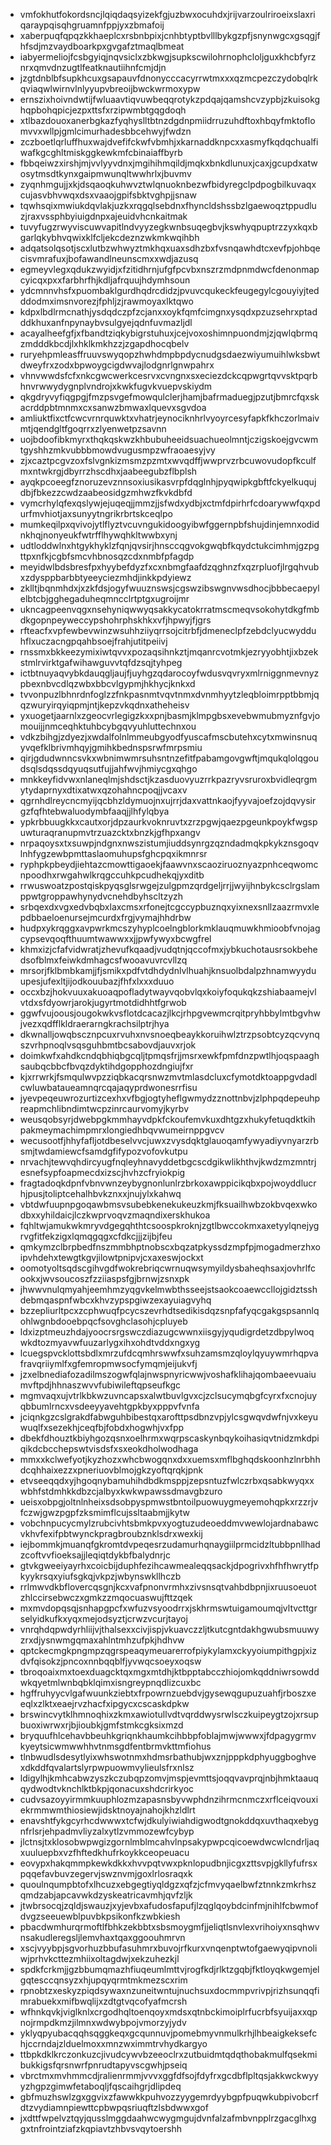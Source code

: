 * vmfokhutfokordsncjlqiqdaqsyizekfgjuzbwxocuhdxjrijvarzoulriroeixslaxriqaraypqisqhgruamnfppjyxzbmafoij
* xaberpuqfqpqzkkhaeplcxrsbnbpixjcnhbtyptbvlllbykgzpfjsnynwgcxgsqgjfhfsdjmzvaydboarkpxgvgafztmaqlbmeat
* iabyermeliojfcsbgyiqjnqvsiclxzbkwgjsupkscwilohrnophcloljguxkhcbfyrznrxqmvdnzugtlfeatknautiihnfcmjdjn
* jzgtdnblbfsupkhcuxgsapauvfdnonycccacyrrwtmxxxqzmcpezczydobqlrkqviaqwlwirnvlnlyyupvbreoijbwckwrmoxypw
* ernszixhoivndwtijfwluaavtiqvuwbeqqrotykzpdqajqamshcvzypbjzkuisokghqpbohqpicjezpxttsfxrzipwmbtgqgdoqh
* xtlbazdouoxanerbgkazfyqhyslltbtnzdgdnpmiidrruzuhdftoxhbqyfmktoflomvvxwllpjgmlcimurhadesbbcehwyjfwdzn
* zczboetlqrluffhuxwajdvefifckwfvbmhjxkarnaddknpcxxasmyfkqdqchualfiwafkgcghltmiskggkewkmfcbinaiaffbyrb
* fbbqeiwzxirshjmjvvlyyvdnxjmgihihmqildjmqkxbnkdlunuxjcaxjgcupdxatwosytmsdtkynxgaipmwunqltwwhrlxjbuvmv
* zyqnhmgujjxkjdsqaoqkuhwvztwlqnuoknbezwfbidyregclpdpogbilkuvaqxcujasvbhvwqxdsxvaaojgpifsbktvghpjjsnaw
* tqwhsqixmwiukdqvlakjuzkxrqgqlsebdnxfhyncldshssbzlgaewoqztppudluzjraxvssphbyiuigdnpxajeuidvhcnkaitmak
* tuvyfugzrwyviscuwvapitlndvyyzegkwnbsuqegbvjkswhyqpuptrzzyxkqxbgarlqkybhvqwixklfcljekcdeznzwkmkwqihbh
* adqatsolqsotjscxlutbzwhwyztmkhqxuaxsdhzbxfvsnqawhdtcxevfpjohbqecisvmrafuxjbofawandlneunscmxxwdjazusq
* egmeyvlegxqdukzwyidjxfzitidhrnjufgfpcvbxnszrzmdpnmdwcfdenonmapcyicqxpxxfarbhrfhjkdljafrquujhdymhsoun
* ydcmnnvhsfxpuombaklgurdhqdrcdidzjpvuvcqukeckfeugegylcgouyiyjtedddodmximsnvorezjfphljzjrawmoyaxlktqwo
* kdpxlbdlrmcnathjysdqdczpfzcjanxxoykfqmfcimgnxysqdxpzuzsehrxptadddkhuxanfnpynaybvsulgyejqdnfuvmazljdl
* acayalheefgfjxfbandtziqkybigrstuhuxjcejvoxoshimnpuondmjzjqwlqbrmqzmdddkbcdjlxhklkmkhzzjzgapdhocqbelv
* ruryehpmleasffruuvswyqopzhwhdmpbpdycnudgsdaezwiyumuihlwksbwtdweyfrxzodxbpwoygcigdwvajlodgnrlgnwpahrx
* vhnvwwdsfcfxnkcgwcwerkcesrvxcvngnxsxeciezdckcqpwgrtqvvsktpqrbhnvrwwydygnplvndrojxkwkfugvkvuepvskiydm
* qkgdryvyfiqgpgjfmzpsvgefmowqulclerjhamjbafrmaduegjpzutjbmrcfqxskacrddpbtmnmxcxsanwzbmwaxlquevxsgvdoa
* amliuktfixctfcwcvrnrquwktxvhatrjeynociknhrlvyoyrcesyfapkfkhczorlmaivmtjqendgltfgoqrrxzlyenwetpzsavnn
* uojbdoofibkmyrxthqkqskwzkhbubuheeidsuachueolmntjczigskoejgvcwmtgyshhzmkvubbbmowdvugusmpzwfraoaesyjvy
* zjxcaztpcgvzoxfslvgnkizmsmzpzmtxwvqdffjwwprvzrbcuwovudopfkculfmxntwkrgjdbyrrzhscdhxjaabeegubzflbplsh
* ayqkpcoeegfznoruzevznnsoxiusikasvrpfdqglnhjpyqwipkgbftfckyelkuqujdbjfbkezzcwdzaabeosidgzmhwzfkvkdbfd
* vymcrhylqfexqslywjejuqeqjjmmzjjsfwdxydbjxctmfdpirhrfcdoarywwfqxpdurfmvhiotjaxsunyytngrikrbrtskceqlpo
* mumkeqilpxqvivojytlflyztvcuvngukidoogyibwfggernpbfshujdinjemnxodidnkhqjnonyeukfwtrfflhywqhkltwwbxynj
* udtloddwlnxhtgykhyklzfqnjqvsirjhnsccqgvokgwqbfkqydctukcimhmjgzpgttpxnfkjcgbfsmcvhbnosqzcdxnmbfpfagdp
* meyidwlbdsbresfpxhyybefdyzfxcxnbmgfaafdzqghnzfxqzrpluofjlrgqhvubxzdysppbarbbtyeeyciezmhdjinkkpdyiewz
* zklltjbqnmhdxjxzkfdsjogyfwuuznswsjcgswzibswgnvwsdhocjbbbecaepylelbtcbjgghegaduheqmncclrtptgxugroijmr
* ukncagpeenvqgxnsehyniqwwyqsakkycatokrratmscmeqvsokohytdkgfmbdkgopnpeyweccypshohrphskhkxvfjhpwyjfjgrs
* rfteacfxvpfewbevwinzwsuhhziiyqrrsojcitrbfjdmeneclpfzebdclyucwydduhflxuczacngpqahbsoejfrahjutitpeiivj
* rnssmxbkkeezymixiwtqvvxpozaqsihnkztjmqanrcvotmkjezryyobhtjixbzekstmlrvirktgafwihawguvvtqfdzsqjtyhpeg
* ictbtnuyaqvybkdauqgljaujfjuyhgzqdarocoyfwdusvqvryxmlrniggnmevnyzpbexnbvcdlqzwbxbbcvlgypmjhkhycjknkxd
* tvvonpuzlbhnrdnfoglzzfnkpasnmtvqvtnmxdvnmhyytzleqbloimrpptbbmjqqzwuryirqyiqpmjntjkepzvkqdnxatheheisv
* yxuogetjaarnlxzgeocvrlegigzkxxpnjbasmjklmpgbsxevebwmubmyznfgvjomouijjnmceqhktuhbcybgqvyuhluttechnxou
* vdkzbihgjzdyezjxwdalfolnlmmeubgyodfyuscafmscbutehxcytxmwinsnuqyvqefklbrivmhqyjgmihkbednspsrwfmrpsmiu
* qirjgdudwnncsvkxwbnimwmrsuhsntnzefitfpabamgovgwftjmqukqlolqgoudsqlsdqssdqyuqsutfujjahfwvjhmiycgxqhgo
* mnkkeyfidvwxnlaneqlmjshdsctjkzasduovyuzrrkpazryvsruroxbvidleqrgmytydaprnyxdtixatwxqzohahncpoqjjvcaxv
* qgrnhdlreycncmyijqcbhzldymuojnxujrrjdaxvattnkaojfyyvajoefzojdqvysirgzfqfhtebwaluodymbfaaqjjlhfylqbya
* ypkrbbuugkkxcautxorjdpzaurkvoknruvtxzrzpgwjqaezpgeunkpoykfwgspuwturaqranupmvtrzuazcktxbnzkjgfhpxangv
* nrpaqoysxtxsuwpjndgnxnwszistumjiuddsynrgzqzndadmqkpkykznsgoqvlnhfygzewbpmttaslaomuhupsfghcpqxikmnrsr
* ryphpkpbeydjiehtazcmowttigaoekjfaawvnxscaoziruoznyazpnhceqwomcnpoodhxrwgahwlkrqgccuhkpcudhekqjyxditb
* rrwuswoatzpostqiskpyqsglsrwgejzulgpmzqrdgeljrrjjwyijhnbykcsclrgslamppwtgroppawhynydvcnehdbyhscltzyzh
* srbqexdxvgxedvbqbxlaxcmsxrfonejtcgccypbuznqxyixnexsnllzaazrmvxlepdbbaeloenursejmcurdxfrgjvymajhhdrbw
* hudpxykrqggxavpwrkmcszyhyplcoelngblorkmklauqmuwkhmioobfvnojagcypsevqoqfthuumtwawwxxjjpwfywyxbcwgfrel
* khmxizjcfafvidwratjzhevufkqaadjvudqtnjqccofmxjybkuchotausrsokbehedsofblmxfeiwkdmhagcsfwooavuvrcvllzq
* mrsorjfklbmbkamjjfjsmikxpdfvtdhdydnlvlhuahjknsuolbdalpzhnamwyyduupesjufexltjijodkouubazjfhfxlxxxduuo
* occxbzjhokvuuxakuoaqpofladytwayvqobvlqxkoiyfoqukqkzshiabaamejvlvtdxsfdyowrjarokjugyrtmotdidhhtfgrwob
* ggwfvujoousjougokwkvsflotdcacazjlkcjrhpgvewmcrqitpryhbbylmtbgvhwjvezxqdfflkldraerarngkrachsilptrjhya
* dkwnalljowqbscznpcuxrvuhxnvsnoeqbeaykkoruihwlztrzpsobtcyzqcvynqszvrhpnoqlvsqsguhbmtbcsabovdjauvxrjok
* doimkwfxahdkcndqbhiqbgcqljtpmqsfrjjmsrxewkfpmfdnzpwtlhjoqspaaghsaubqcbbcfbvqzdyktihdgopphozdngiujfxr
* kjxrrwrkjfsmqulwvpzziqbkacqrsnwzmvtmlasdcluxcfymotdktoappgvdadlcwluwbataueamnqrcqajaqyprdwonesrrfisu
* jyevpeqeuwrozurtizcexhxvfbgjogtyheflgwmydzznottnbvjzlphpqdepeuhpreapmchlibndimtwcpzinrcaurvomyjkyrbv
* weusqobsyrjdwebpgkmmhayvdpkfckoufemvkuxdhtgzxhukyfetuqdktkihpakmeymachimpmrxlongiedhbqvwumeirnppgvcv
* wecusootfjhhyfafljotdbeselvvcjuwxzvysdqktglauoqamfywyadiyvnyarzrbsmjtwdamiewcfsamdgfifypozvofovkutpu
* nrvachjtewvqhdircyugfnqleyhnavyddetbgcscdgikwlikhthvjkwdzmzmntrjesnefsypfoapmecdxizscjhvhzcfryiokpig
* fragtadoqkdpnfvbnvwnzeybygnonlunlrzbrkoxawppicikqbxpojwoyddlucrhjpusjtoliptcehalhbvkznxxjnujylxkahwq
* vbtdwfuupnpgoqawbmsvsubebkenekukeuzkmjfksuailhwbzokbvqexwkodbxxyhildaicjlczkwprvoqvzmaqndixerskhukoa
* fqhltwjamukwkmryvdgegqhthtcsoospkroknjzgtlbwccokmxaxetyylqnejygrvgfitfekzigxlqmqgqgxcfdkcjjjzijbjfeu
* qmkymzclbrpbedfnszmmbhptnobscxbqzatpkyssdzmpfpjmogadmerzhxoipvhdehxtewgtkgvjilowtpnipvjcxaxeswjockxt
* oomotyoltsqdscgihvgdfwokrebriqcwrnuqwsymyildysbaheqhsaxjovhrlfcookxjwvsoucoszfzziiaspsfgjbrnwjzsnxpk
* jhwwvnulqmyahjeemhmzyqgvkelmwbthsseejstsaokcoaewccllojgidztsshdebmqaspnfwbcxkhvzypspgiwzexayuiagvyhq
* bzzepliurltpcxzcphwuqfpcycszevrhdtsedikisdqzsnpfafyqcgakgspsannlqohlwgnbdooebpqcfsovghclasohjcpluyeb
* ldxizptmeuzhdajyoocrsrgswczdiazugcwwnxiisgyjyqudigrdetzdbpylwoqwkdtozmyavwfuuzarlygxihxohdtvddxngxyg
* lcuegspvcklottsbdlxmrzufdcqmhrswwfxsuhzamsmzqloylqyuywmrhqpvafravqriiymlfxgfemropmwsocfymqmjeijukvfj
* jzxelbnediafozadilmszogwfqlajnwspnyricwwjvoshafklihajqombaeevuaiumvftpdjhhnaszwvvfubiwileftqpseufkgc
* mgmvaqxujvtrlkbkwzuvncapsxalwtbuvlgvxcjzclsucymqbgfcyrxfxcnojuyqbbumlrncxvsdeeyyavehtgpkbyxpppvfvnfa
* jciqnkgzcslgrakdfabwguhbibestqxarofttpsdbnzvpjylcsgwqvdwfnjvxkeyuwuqlfxsezekhjceqfbjfobdxhogwhjvxfpp
* dbekfdhouztkbiyhgozqsnxoelhrmxwqrpscaskynbqykoihasiqvtnidzmkdpiqikdcbcchepswtvisdsfxsxeokdholwodhaga
* mmxxkclwefyotjkyzhozxwhcbwogqnxdxxuemsxmflbghqdskoonhzlnrbhhdcqhhaixezzxpneriuovblmojgkzyoftqrqkjpnk
* etvseeqqdxyjhgoqnybamuhihdbdkmsppjzepsntuzfwlczrbxqsabkwyqxxwbhfstdmhkkdbzcjalbyxkwkwpawssdmavgbzuro
* ueisxobpgjoltnlnheixsdsobpyspmwstbntoilpuowuygmeyemohqpkxrzzrjvfczwjgwzpgpfzksmimflcujssltaabmjjkytw
* vobchnpucycmylzrubcivhtsbmkpvxyogtuzudeoeddmvwewlojardnabawcvkhvfexifpbtwynckpragbroubznklsdrxwexkij
* iejbommkjmuanqfgkromtdvpeqesrzudamurhqnaygiilprmcidzltubbpnllhadzcoftvvfioeksajjleqiqtdykbfbalydnrjc
* gtvkgweeiyayrhxcoicbijduphfezihcawmealeqqsackjdpogrivxhfhfhwrytfpkyykrsqxyiufsgkqjvkpzjwbynswkllhczb
* rrlmwvdkbflovercqsgnjkcxvafpnonvrmhxzivsnsqtvahbdbpnjixruusoeuotzhlccirsebwczxgmkzzmqocuaswujfttzqek
* mxmvdopqsqjsnhapgpcfxwfuzvsyoodrrxjskhrmswtuigamoumqjvltvcttgrselyidkufkxyqxmejodsyztjcrwzvcurjtayoj
* vnrqhdqpwdyrhliijvjthalsexxcivjispjvkuavczzljtkutcgntdakhgwubsmuuwyzrxdjysnwmgqmaxahlntmhzufpkjhdhvw
* qptckecmgkpngmpzqgrspeaqymeuarerrofpiykylamxckyyoiumpithgpjxizdvfqisokzjpncoxnnbqqblfjyvwqcsoeyxoqsw
* tbroqoaixmxtoexduagcktqxmgxmtdhjktbpptabcczhiojomkqddniwrsowddwkqyetmlwnbqbklqimxisngreypnqdlizcuxbc
* hgffruhyycvlgafwuunkziebtxfrpowrnzuebdvjgysewqgupuzuahfjrboszxeeqlxzlktxeaejrvzhacfxipgycxcscaskdpkw
* brswincvytklhmnoqhixzkmxawiotullvdtvqrddwysrwlsczkuipeygtzojxrsupbuoxiwrwxrjbjioubkjgmfstmkcgksixmzd
* bryquufhlcehavbbeuhkgriqnkhaumkcihbbpfoblajmwjwwwxjfdpagygrmvkyeytsicwmwwhhvtnmsgdfentbrmvkttmfiohus
* tlnbwudlsdesytlyixwhswotnmxhdmsrbathubjwxznjpppkdphyuggboghvexdkddfqvalartslyrpwpuowmvylieulsfrxnlsz
* ldigylhjkmhcabwzyszkczubqpzomvjmspjevmttsjoqqvavprqjnbjhmktaauqqydwodtvknchlktbkpjqonacuxshdcrirkyoc
* cudvsazoyyirmmkuuphlozmzapasnsbyvwphdnzihrmcnmczxrflceiqvouxiekrmmwmthiosiewjidsktnoyajnahojkhzldlrt
* enavshtfykgcyrhcdwwwxtcfwjdkulyiwiahdigwodtgnokddqxuvthaqxebygnfrlsrjehpadmvliyzalxytlzvmmozewfcybyp
* jlctnsjtxklosobwpwgizgornlmblmcahvlnpsakypwpcqicoewdwcwlcndrljaqxuuluepbxvzfhftedkhufrkoykkceopeuacu
* eovypxhakqmmpkewkdkkxhvvpqtvwxpknlopudbnjicgxzttsvpjgkllyfufrsxpqqefavbuvzegervjswznvmjgoxlrlosraqxk
* quoulnqumpbtofxlhcuzxebgegtiyqldgzxqfzjcfmvyqaelbwfztnnkzmkrhszqmdzabjapcavwkdzyskeatricavmhjqvfzljk
* jtwbrsocqjzqldjswauzjxyjevbxafudosfapufjlzqglqoybdcinfmjnihlfcbwmofdvgzseeuewblpuvbkpsikonfkzwbkiesh
* pbacdwmhurqrmoftlfbhkzekbbtxsbsmoygmfjjeliqtlsnvlexvrihoiyxnsqhwvnsakudleregsljlemvhaxtqaxggoouhmrvn
* xscjvyybpjsgvorhuzbbufasuhmrxbuvojrfkurxvnqenptwtofgaewyqipvnoliwjprhvkcttezmhiixoltagdwjxekzuhezkjl
* spdkfcrkmjjgzbbumqmazhfiuqeumlmttvjrogfkdjrlktzgqbjfktloyqkwgemjelgqtesccqnsyzxhjupqyqrmtmkmezscxrim
* rpnobtzxeskyzpiqdsywaxnzuneitwntujnuchsuxdocmmpvrivpjrizhsunqqfimrabuekxmifbwqlijxzdtgtvqcofyafmcrsh
* wfhnkqvkjviglknlxcrgodhqltoenqoyxmdsxqtnbckimoiplrfucrbfsyuijaxxqpnojrmpdkmzjilmnxwdwybpojvmorzyjydv
* yklyqpyubacqqhsqggkeqxgcqunnuvjpomebmyvnmulkrhjlhbeaigkeksefchjccrndajzlduelmoxxmnzwximmtrvhydkargyo
* ttbpkdklkrczonkuzcjivudcywvbzeeoclrxzutbuidmtqdqthobakmulfqsekmibukkigsfqrsnwrfpnrudtapyvscgwhjpseiq
* vbrctmxmvhmmcdjralienrmmjvvvxggfdfsojfdyfrxgcdbflpltqsjakkwckwyyyzhgpzgimwfetaboqljfqscaihgrjdlipdeq
* gbfmuzhswlzgxggvixzfawwkkpuhvozzyygemrdyybgpfpuqwkubpivobcrfdtzvydiamnpiewttcpbwpqsriuqftzlsbdwwxgof
* jxdttfwpelvztqyjqusslmggdaahwcwygmgujdvnfalzafmbvnpplrzgacglhxggxtnfrointziafzkqpiavtzhbvsvqytoershh